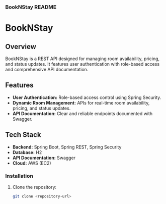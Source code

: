 
### **BookNStay README**


# BookNStay

## Overview
BookNStay is a REST API designed for managing room availability, pricing, and status updates. It features user authentication with role-based access and comprehensive API documentation.

## Features
- **User Authentication:** Role-based access control using Spring Security.
- **Dynamic Room Management:** APIs for real-time room availability, pricing, and status updates.
- **API Documentation:** Clear and reliable endpoints documented with Swagger.

## Tech Stack
- **Backend:** Spring Boot, Spring REST, Spring Security
- **Database:** H2
- **API Documentation:** Swagger
- **Cloud:** AWS (EC2)

### Installation
1. Clone the repository:
   ```bash
   git clone <repository-url>
